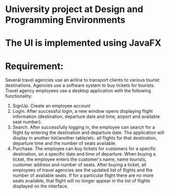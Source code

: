  # University project at Design and Programming Environments 
 # The UI is implemented using JavaFX
 # Requirement:
Several travel agencies use an airline to transport clients to various tourist destinations. Agencies use a software system to buy tickets for tourists. Travel agency employees use a desktop application with the following functionality:
1. SignUp. Create an employee account
2. Login. After successful login, a new window opens displaying flight information (destination, departure date and time, airport and available seat number).
3. Search. After successfully logging in, the employee can search for a flight by entering the destination and departure date. The application will display in another list/another table/etc. all flights for that destination, departure time
and the number of seats available.
4. Purchase. The employee can buy tickets for customers for a specific destination, on a specific date and time of departure. When buying a ticket, the employee enters the customer's name, name
tourists, customer address and number of seats. After buying a ticket, all employees of travel agencies see the updated list of flights and the number of available seats. If for a particular flight
there are no more seats available, that flight will no longer appear in the list of flights displayed on the interface.
